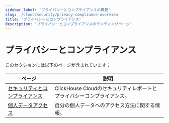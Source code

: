 ```yaml
---
sidebar_label: 'プライバシーとコンプライアンスの概要'
slug: '/cloud/security/privacy-compliance-overview'
title: 'プライバシーとコンプライアンス'
description: 'プライバシーとコンプライアンスのランディングページ'
---
```





# プライバシーとコンプライアンス

このセクションには以下のページが含まれています：

| ページ                                                                       | 説明                                                  |
|----------------------------------------------------------------------------|--------------------------------------------------------------|
| [セキュリティとコンプライアンス](/cloud/security/security-and-compliance) | ClickHouse Cloudのセキュリティレポートとプライバシーコンプライアンス。 |
| [個人データアクセス](/cloud/security/personal-data-access)       | 自分の個人データへのアクセス方法に関する情報。             |
